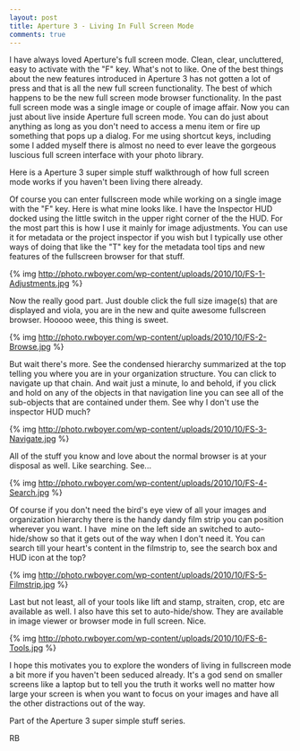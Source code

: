 ```yaml
---
layout: post
title: Aperture 3 - Living In Full Screen Mode
comments: true
---
```

I have always loved Aperture's full screen mode. Clean, clear, uncluttered, easy to activate with the "F" key. What's not to like. One of the best things about the new features introduced in Aperture 3 has not gotten a lot of press and that is all the new full screen functionality. The best of which happens to be the new full screen mode browser functionality. In the past full screen mode was a single image or couple of image affair. Now you can just about live inside Aperture full screen mode. You can do just about anything as long as you don't need to access a menu item or fire up something that pops up a dialog. For me using shortcut keys, including some I added myself there is almost no need to ever leave the gorgeous luscious full screen interface with your photo library.

Here is a Aperture 3 super simple stuff walkthrough of how full screen mode works if you haven't been living there already.

Of course you can enter fullscreen mode while working on a single image with the "F" key. Here is what mine looks like. I have the Inspector HUD docked using the little switch in the upper right corner of the the HUD. For the most part this is how I use it mainly for image adjustments. You can use it for metadata or the project inspector if you wish but I typically use other ways of doing that like the "T" key for the metadata tool tips and new features of the fullscreen browser for that stuff.

{% img http://photo.rwboyer.com/wp-content/uploads/2010/10/FS-1-Adjustments.jpg %}

Now the really good part. Just double click the full size image(s) that are displayed and viola, you are in the new and quite awesome fullscreen browser. Hooooo weee, this thing is sweet.

{% img http://photo.rwboyer.com/wp-content/uploads/2010/10/FS-2-Browse.jpg %}

But wait there's more. See the condensed hierarchy summarized at the top telling you where you are in your organization structure. You can click to navigate up that chain. And wait just a minute, lo and behold, if you click and hold on any of the objects in that navigation line you can see all of the sub-objects that are contained under them. See why I don't use the inspector HUD much?

{% img http://photo.rwboyer.com/wp-content/uploads/2010/10/FS-3-Navigate.jpg %}

All of the stuff you know and love about the normal browser is at your disposal as well. Like searching. See...

{% img http://photo.rwboyer.com/wp-content/uploads/2010/10/FS-4-Search.jpg %}

Of course if you don't need the bird's eye view of all your images and organization hierarchy there is the handy dandy film strip you can position wherever you want. I have  mine on the left side an switched to auto-hide/show so that it gets out of the way when I don't need it. You can search till your heart's content in the filmstrip to, see the search box and HUD icon at the top?

{% img http://photo.rwboyer.com/wp-content/uploads/2010/10/FS-5-Filmstrip.jpg %}

Last but not least, all of your tools like lift and stamp, straiten, crop, etc are available as well. I also have this set to auto-hide/show. They are available in image viewer or browser mode in full screen. Nice.

{% img http://photo.rwboyer.com/wp-content/uploads/2010/10/FS-6-Tools.jpg %}

I hope this motivates you to explore the wonders of living in fullscreen mode a bit more if you haven't been seduced already. It's a god send on smaller screens like a laptop but to tell you the truth it works well no matter how large your screen is when you want to focus on your images and have all the other distractions out of the way.

Part of the Aperture 3 super simple stuff series.

RB
